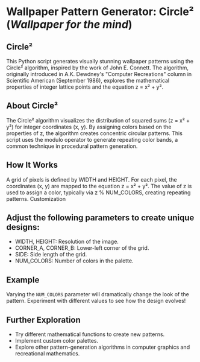 # Wallpaper Pattern Generator: Circle² (***Wallpaper for the mind***)

## Circle²

This Python script generates visually stunning wallpaper patterns using the Circle² algorithm, inspired by the work of John E. Connett. The algorithm, originally introduced in A.K. Dewdney's "Computer Recreations" column in Scientific American (September 1986), explores the mathematical properties of integer lattice points and the equation z = x² + y².

## About Circle²

The Circle² algorithm visualizes the distribution of squared sums (z = x² + y²) for integer coordinates (x, y). By assigning colors based on the properties of z, the algorithm creates concentric circular patterns. This script uses the modulo operator to generate repeating color bands, a common technique in procedural pattern generation.

## How It Works

A grid of pixels is defined by WIDTH and HEIGHT.
For each pixel, the coordinates (x, y) are mapped to the equation z = x² + y².
The value of z is used to assign a color, typically via z % NUM_COLORS, creating repeating patterns.
Customization

## Adjust the following parameters to create unique designs:

- WIDTH, HEIGHT: Resolution of the image.
- CORNER_A, CORNER_B: Lower-left corner of the grid.
- SIDE: Side length of the grid.
- NUM_COLORS: Number of colors in the palette.

## Example

Varying the `NUM_COLORS` parameter will dramatically change the look of the pattern. Experiment with different values to see how the design evolves!

## Further Exploration

- Try different mathematical functions to create new patterns.
- Implement custom color palettes.
- Explore other pattern-generation algorithms in computer graphics and recreational mathematics.
